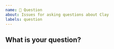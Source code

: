 ```yaml
---
name: 🤔 Question
about: Issues for asking questions about Clay
labels: question
---
```


<!--

Before posting a question, have you used the issue search functionality?

-->

## What is your question?
